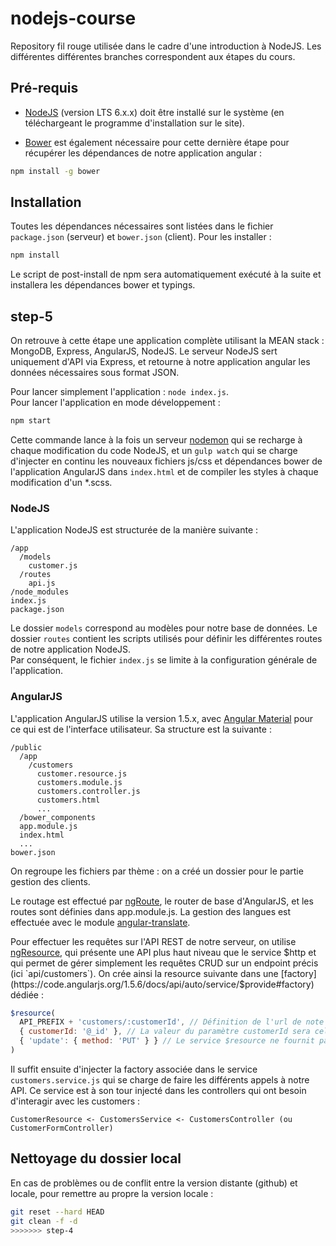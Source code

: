 # nodejs-course

Repository fil rouge utilisée dans le cadre d'une introduction à NodeJS. Les différentes différentes branches correspondent aux étapes du cours.

## Pré-requis

* [NodeJS](https://nodejs.org/) (version LTS 6.x.x) doit être installé sur le système (en téléchargeant le programme d'installation sur le site).

* [Bower](https://bower.io/) est également nécessaire pour cette dernière étape pour récupérer les dépendances de notre application angular :

```bash
npm install -g bower
```

## Installation

Toutes les dépendances nécessaires sont listées dans le fichier `package.json` (serveur) et `bower.json` (client). Pour les installer :

```bash
npm install
```

Le script de post-install de npm sera automatiquement exécuté à la suite et installera les dépendances bower et typings.

## step-5

On retrouve à cette étape une application complète utilisant la MEAN stack : MongoDB, Express, AngularJS, NodeJS. Le serveur NodeJS sert uniquement d'API via Express, et retourne à notre application angular les données nécessaires sous format JSON.

Pour lancer simplement l'application : `node index.js`.  
Pour lancer l'application en mode développement :

```bash
npm start
```

Cette commande lance à la fois un serveur [nodemon](http://nodemon.io/) qui se recharge à chaque modification du code NodeJS, et un `gulp watch` qui se charge d'injecter en continu les nouveaux fichiers js/css et dépendances bower de l'application AngularJS dans `index.html` et de compiler les styles à chaque modification d'un *.scss.

### NodeJS

L'application NodeJS est structurée de la manière suivante :

```
/app
  /models
    customer.js
  /routes
    api.js
/node_modules
index.js
package.json
```

Le dossier `models` correspond au modèles pour notre base de données. Le dossier `routes` contient les scripts utilisés pour définir les différentes routes de notre application NodeJS.  
Par conséquent, le fichier `index.js` se limite à la configuration générale de l'application.

### AngularJS

L'application AngularJS utilise la version 1.5.x, avec [Angular Material](https://material.angularjs.org/latest/) pour ce qui est de l'interface utilisateur. Sa structure est la suivante :

```
/public
  /app
    /customers
      customer.resource.js
      customers.module.js
      customers.controller.js
      customers.html
      ...
  /bower_components
  app.module.js
  index.html
  ...
bower.json
```

On regroupe les fichiers par thème : on a créé un dossier pour le partie gestion des clients.

Le routage est effectué par [ngRoute](https://docs.angularjs.org/api/ngRoute), le router de base d'AngularJS, et les routes sont définies dans app.module.js. La gestion des langues est effectuée avec le module [angular-translate](https://angular-translate.github.io/).

Pour effectuer les requêtes sur l'API REST de notre serveur, on utilise [ngResource](https://docs.angularjs.org/api/ngResource), qui présente une API plus haut niveau que le service $http et qui permet de gérer simplement les requêtes CRUD sur un endpoint précis (ici `api/customers`). On crée ainsi la resource suivante dans une [factory](https://code.angularjs.org/1.5.6/docs/api/auto/service/$provide#factory) dédiée :

```javascript
$resource(
  API_PREFIX + 'customers/:customerId', // Définition de l'url de note API REST pour les customers
  { customerId: '@_id' }, // La valeur du paramètre customerId sera celle de la propriété '_id' de l'objet customer (si présente)
  { 'update': { method: 'PUT' } } // Le service $resource ne fournit pas de méthode par défaut pour un PUT, on en crée une manuellement
)
```

Il suffit ensuite d'injecter la factory associée dans le service `customers.service.js` qui se charge de faire les différents appels à notre API. Ce service est à son tour injecté dans les controllers qui ont besoin d'interagir avec les customers :

```
CustomerResource <- CustomersService <- CustomersController (ou CustomerFormController)
```

## Nettoyage du dossier local

En cas de problèmes ou de conflit entre la version distante (github) et locale, pour remettre au propre la version locale :

```bash
git reset --hard HEAD
git clean -f -d
>>>>>>> step-4
```
